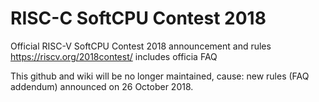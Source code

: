 # RISC-C SoftCPU Contest 2018
Official RISC-V SoftCPU Contest 2018 announcement and rules https://riscv.org/2018contest/ includes officia FAQ

This github and wiki will be no longer maintained, cause: new rules (FAQ addendum) announced on 26 October 2018.
